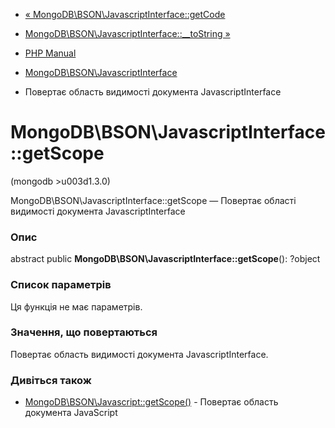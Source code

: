 - [«
MongoDB\BSON\JavascriptInterface::getCode](mongodb-bson-javascriptinterface.getcode.md)
- [MongoDB\BSON\JavascriptInterface::\_\_toString
»](mongodb-bson-javascriptinterface.tostring.md)

- [PHP Manual](index.md)
- [MongoDB\BSON\JavascriptInterface](class.mongodb-bson-javascriptinterface.md)
- Повертає область видимості документа JavascriptInterface

# MongoDB\BSON\JavascriptInterface::getScope

(mongodb \>u003d1.3.0)

MongoDB\BSON\JavascriptInterface::getScope — Повертає області
видимості документа JavascriptInterface

### Опис

abstract public **MongoDB\BSON\JavascriptInterface::getScope**():
?object

### Список параметрів

Ця функція не має параметрів.

### Значення, що повертаються

Повертає область видимості документа JavascriptInterface.

### Дивіться також

- [MongoDB\BSON\Javascript::getScope()](mongodb-bson-javascript.getscope.md) -
Повертає область документа JavaScript

